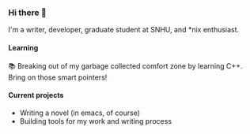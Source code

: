 ### Hi there 👋

I'm a writer, developer, graduate student at SNHU, and *nix enthusiast.

#### Learning
📚 Breaking out of my garbage collected comfort zone by learning C++. Bring on those smart pointers!

#### Current projects
+ Writing a novel (in emacs, of course)
+ Building tools for my work and writing process
<!--
**dw-jet/dw-jet** is a ✨ _special_ ✨ repository because its `README.md` (this file) appears on your GitHub profile.

Here are some ideas to get you started:

- 🔭 I’m currently working on ...
- 🌱 I’m currently learning ...
- 👯 I’m looking to collaborate on ...
- 🤔 I’m looking for help with ...
- 💬 Ask me about ...
- 📫 How to reach me: ...
- 😄 Pronouns: ...
- ⚡ Fun fact: ...
-->
